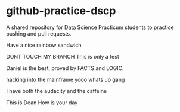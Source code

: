 # github-practice-dscp
A shared repository for Data Science Practicum students to practice pushing and pull requests.

Have a nice rainbow sandwich

DONT TOUCH MY BRANCH
This is only a test


Daniel is the best, proved by FACTS and LOGIC. 

hacking into the mainframe
yooo whats up gang

I have both the audacity and the caffeine 


This is Dean How is your day
